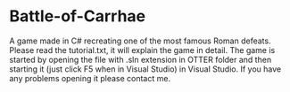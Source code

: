 # Battle-of-Carrhae
A game made in C# recreating one of the most famous Roman defeats. Please read the tutorial.txt, it will explain the game in detail. The game is started by opening the file with .sln extension in OTTER folder and then starting it (just click F5 when in Visual Studio) in Visual Studio. If you have any problems opening it please contact me.
